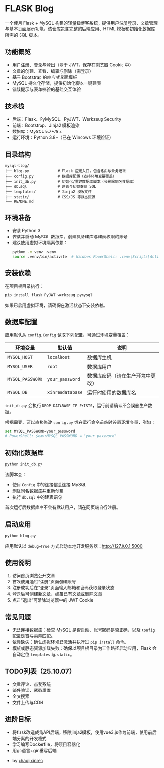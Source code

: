 # FLASK Blog

一个使用 Flask + MySQL 构建的轻量级博客系统，提供用户注册登录、文章管理与基本页面展示功能。该仓库包含完整的后端应用、HTML 模板和初始化数据库所需的 SQL 脚本。

## 功能概览

- 用户注册、登录与登出（基于 JWT，保存在浏览器 Cookie 中）
- 文章的创建、查看、编辑与删除（需登录）
- 基于 Bootstrap 的响应式界面模板
- MySQL 持久化存储，提供初始化脚本一键建表
- 错误提示与表单校验的基础交互体验

## 技术栈

- 后端：Flask、PyMySQL、PyJWT、Werkzeug Security
- 前端：Bootstrap、Jinja2 模板渲染
- 数据库：MySQL 5.7+/8.x
- 运行环境：Python 3.8+（已在 Windows 环境验证）

## 目录结构

```
mysql-blog/
├── blog.py             # Flask 应用入口，包含路由与业务逻辑
├── config.py           # 数据库配置（支持环境变量覆盖）
├── init_db.py          # 初始化/重建数据库脚本（会删除同名数据库）
├── db.sql              # 建表与初始数据 SQL
├── templates/          # Jinja2 模板文件
├── static/             # CSS/JS 等静态资源
└── README.md
```

## 环境准备

- 安装 Python 3
- 安装并启动 MySQL 数据库，创建具备建库与建表权限的账号
- 建议使用虚拟环境隔离依赖：
  ```bash
  python -m venv .venv
  source .venv/bin/activate  # Windows PowerShell: .venv\Scripts\Activate.ps1
  ```

## 安装依赖

在项目根目录执行：
```bash
pip install flask PyJWT werkzeug pymysql
```
如果已启用虚拟环境，请确保在激活状态下安装依赖。

## 数据库配置

应用默认从 `config.Config` 读取下列配置，可通过环境变量覆盖：

| 环境变量 | 默认值 | 说明 |
|----------|--------|------|
| `MYSQL_HOST` | `localhost` | 数据库主机 |
| `MYSQL_USER` | `root` | 数据库用户 |
| `MYSQL_PASSWORD` | `your_password` | 数据库密码（请在生产环境中更改） |
| `MYSQL_DB` | `xinrendatabase` | 运行时使用的数据库名 |

`init_db.py` 会执行 `DROP DATABASE IF EXISTS`，运行前请确认不会误删生产数据。

根据需要，可以直接修改 `config.py` 或在运行命令前临时设置环境变量，例如：
```bash
set MYSQL_PASSWORD=your_password
# PowerShell: $env:MYSQL_PASSWORD = "your_password"
```

## 初始化数据库

```bash
python init_db.py
```
该脚本会：
- 使用 `Config` 中的连接信息连接 MySQL
- 删除同名数据库并重新创建
- 执行 `db.sql` 中的建表语句

首次运行后数据库中不会有默认用户，请在网页端自行注册。

## 启动应用

```bash
python blog.py
```
应用默认以 `debug=True` 方式启动本地开发服务器：<http://127.0.0.1:5000>

## 使用说明

1. 访问首页浏览公开文章
2. 首次使用通过“注册”页面创建账号
3. 注册成功后在“登录”页面输入邮箱和密码获取登录状态
4. 登录后可创建新文章、编辑已有文章或删除文章
5. 点击“退出”可清除浏览器中的 JWT Cookie

## 常见问题

- 无法连接数据库：检查 MySQL 是否启动、账号密码是否正确，以及 `Config` 配置是否与实际匹配。
- 依赖缺失：确认虚拟环境已激活并执行过 `pip install` 命令。
- 模板或静态资源加载失败：确保以项目根目录为工作路径启动应用，Flask 会自动定位 `templates` 与 `static`。

## TODO列表（25.10.07）
- 文章评论、点赞系统
- 邮件验证、密码重置
- 全文搜索
- 文件上传与CDN

## 进阶目标
- 将flask改造成纯API后端，移除jinja2模板，使用vue3.js作为前端，使用前后端分离的开发模式
- 学习编写Dockerfile，将项目容器化
- 用go语言+gin重写后端

* by [chaojixinren](https://github.com/chaojixinren)